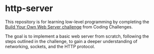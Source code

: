 # http-server

This repository is for learning low-level programming by completing the [Build Your Own Web Server challenge](https://codingchallenges.fyi/challenges/challenge-webserver#help-others-by-sharing-your-solutions) from Coding Challenges.

The goal is to implement a basic web server from scratch, following the steps outlined in the challenge, to gain a deeper understanding of networking, sockets, and the HTTP protocol.
